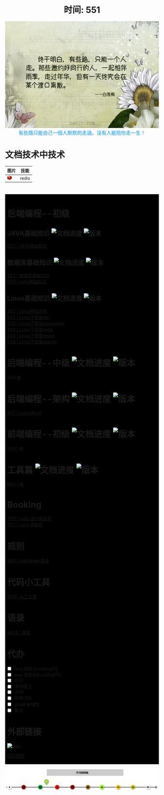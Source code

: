 <h1 align=center>时间: 551</h1>

<div align=center><img width="650" height="350" src="./pic/渡口.jpg"/></div>
<div align=center><font color=#0099ff size=3  face="黑体">有些路只能自己一個人默默的走過。沒有人能陪你走一生！</font></div>

# 文档技术中技术
图片|技能|
--|:--:|
<img width="15" height="15" src="./pic/redis-favicon.png"/>|<div align=left> redis </div>



#

<table><tr><td bgcolor=black  width=1000px;>

# 后端编程--初级

## JAVA基础知识 ![文档进度](https://img.shields.io/badge/Londing-0%20-orange.svg) ![版本](https://img.shields.io/badge/version-0.0.3-green.svg)

[001 | JAVA基础知识](BasicKnowledge/index.md)

## 数据库基础知识 ![文档进度](https://img.shields.io/badge/Londing-0%20-orange.svg) ![版本](https://img.shields.io/badge/version-0.0.1-green.svg)
[101 | 数据库基础知识](DataBase/basicKnowledge.md)    
[050 | redis基础知识](redis/basicknowledge.md)

## Linux基础知识 ![文档进度](https://img.shields.io/badge/Londing-0%20-orange.svg) ![版本](https://img.shields.io/badge/version-0.0.1-green.svg)
[201 | Linux基础命令](Linux/basicKnowledge.md)  
[202 | Linux下安装jdk](Linux/install_tools/install_jdk.md)   
[203 | Linux下安装zookeeper](Linux/install_tools/install_zookeeper.md)  
[204 | Linux下安装redis](Linux/install_tools/install_redis.md)  
[205 | Linux下安装nexus](Linux/install_tools/install_nexus.md)    
[206 | Linux下安装maven](Linux/install_tools/install_maven.md)

# 后端编程--中级 ![文档进度](https://img.shields.io/badge/Londing-0%20-orange.svg) ![版本](https://img.shields.io/badge/version-0.0.1-green.svg)
 300 略

# 后端编程--架构 ![文档进度](https://img.shields.io/badge/Londing-0%20-orange.svg) ![版本](https://img.shields.io/badge/version-0.0.1-green.svg)
[401 | springBoot](MicroService/springBoot.md)

# 前端编程--初级 ![文档进度](https://img.shields.io/badge/Londing-0%20-orange.svg) ![版本](https://img.shields.io/badge/version-0.0.1-green.svg)
 500 | 略

# 工具篇 ![文档进度](https://img.shields.io/badge/Londing-0%20-orange.svg) ![版本](https://img.shields.io/badge/version-0.0.1-green.svg)
 600 | 略

# Booking 
[700 | redis 设计和实现 ](Book/redis设计和实现/index.md)     
[701 | Java  虚拟机 ](Book/java虚拟机/index.md)


# 规则
[800 | markdown语法](markdown.md)

# 代码小工具
[900 | 小工具类](java/smallstongclass/index.md)

# 语录
[x001 | 语录](quotations/index.md)

# 代办
- [ ] java 基础 [Loading!!!!]
- [ ] java 虚拟机[Loading!!!!]
- [ ] IO []
- [ ] 多线程 []
- [ ] JVM
- [ ] 异常代码
- [ ] java8 新特性
- [ ] 算法
# 外部链接
[![logo](https://cdn2.jianshu.io/favicon.ico)](https://www.jianshu.com/)

[回到顶部](#后端编程--初级)



</td></tr></table>

![avatar](./pic/岁月时间轴.png)
